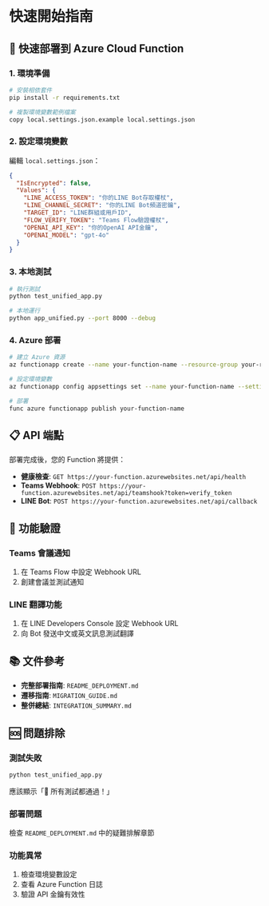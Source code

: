 # 快速開始指南

## 🚀 快速部署到 Azure Cloud Function

### 1. 環境準備
```bash
# 安裝相依套件
pip install -r requirements.txt

# 複製環境變數範例檔案
copy local.settings.json.example local.settings.json
```

### 2. 設定環境變數
編輯 `local.settings.json`：
```json
{
  "IsEncrypted": false,
  "Values": {
    "LINE_ACCESS_TOKEN": "你的LINE Bot存取權杖",
    "LINE_CHANNEL_SECRET": "你的LINE Bot頻道密鑰", 
    "TARGET_ID": "LINE群組或用戶ID",
    "FLOW_VERIFY_TOKEN": "Teams Flow驗證權杖",
    "OPENAI_API_KEY": "你的OpenAI API金鑰",
    "OPENAI_MODEL": "gpt-4o"
  }
}
```

### 3. 本地測試
```bash
# 執行測試
python test_unified_app.py

# 本地運行
python app_unified.py --port 8000 --debug
```

### 4. Azure 部署
```bash
# 建立 Azure 資源
az functionapp create --name your-function-name --resource-group your-rg

# 設定環境變數
az functionapp config appsettings set --name your-function-name --settings "LINE_ACCESS_TOKEN=..."

# 部署
func azure functionapp publish your-function-name
```

## 📋 API 端點

部署完成後，您的 Function 將提供：

- **健康檢查**: `GET https://your-function.azurewebsites.net/api/health`
- **Teams Webhook**: `POST https://your-function.azurewebsites.net/api/teamshook?token=verify_token`
- **LINE Bot**: `POST https://your-function.azurewebsites.net/api/callback`

## 🔧 功能驗證

### Teams 會議通知
1. 在 Teams Flow 中設定 Webhook URL
2. 創建會議並測試通知

### LINE 翻譯功能  
1. 在 LINE Developers Console 設定 Webhook URL
2. 向 Bot 發送中文或英文訊息測試翻譯

## 📚 文件參考

- **完整部署指南**: `README_DEPLOYMENT.md`
- **遷移指南**: `MIGRATION_GUIDE.md`
- **整併總結**: `INTEGRATION_SUMMARY.md`

## 🆘 問題排除

### 測試失敗
```bash
python test_unified_app.py
```
應該顯示「🎉 所有測試都通過！」

### 部署問題
檢查 `README_DEPLOYMENT.md` 中的疑難排解章節

### 功能異常
1. 檢查環境變數設定
2. 查看 Azure Function 日誌
3. 驗證 API 金鑰有效性
